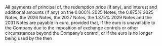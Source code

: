 All payments of principal of, the redemption price (if any), and interest and additional amounts (if any) on the
0.000% 2025 Notes, the 0.875% 2025 Notes, the 2026 Notes, the 2027 Notes, the 1.375% 2029 Notes and the 2031
Notes are payable in euro, provided that, if the euro is unavailable to the Company due to the imposition of exchange
controls or other circumstances beyond the Company’s control, or if the euro is no longer being used by the then